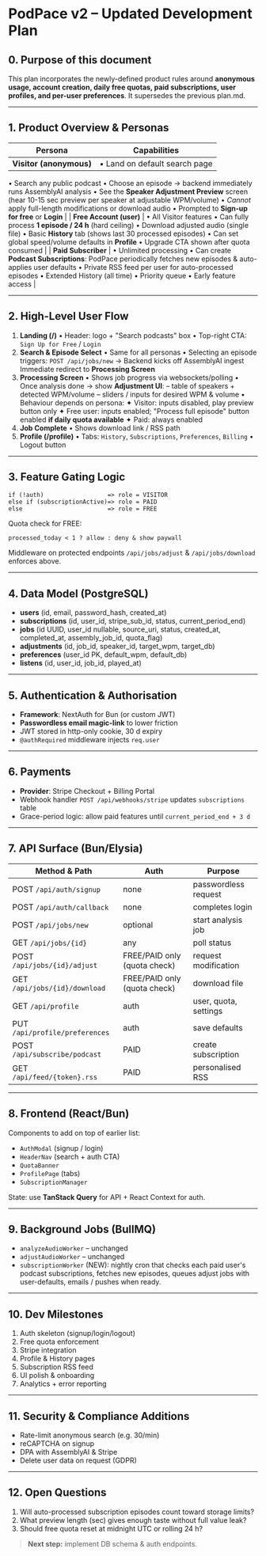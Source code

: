 # PodPace v2 – Updated Development Plan

## 0. Purpose of this document
This plan incorporates the newly-defined product rules around **anonymous usage, account creation, daily free quotas, paid subscriptions, user profiles, and per-user preferences**.  It supersedes the previous plan.md.

---

## 1. Product Overview & Personas
| Persona | Capabilities |
|---------|--------------|
| **Visitor (anonymous)** | • Land on default search page
• Search any public podcast
• Choose an episode → backend immediately runs AssemblyAI analysis
• See the **Speaker Adjustment Preview** screen (hear 10-15 sec preview per speaker at adjustable WPM/volume)
• *Cannot* apply full-length modifications or download audio
• Prompted to **Sign-up for free** or **Login** |
| **Free Account (user)** | • All Visitor features
• Can fully process **1 episode / 24 h** (hard ceiling)
• Download adjusted audio (single file)
• Basic **History** tab (shows last 30 processed episodes)
• Can set global speed/volume defaults in **Profile**
• Upgrade CTA shown after quota consumed |
| **Paid Subscriber** | • Unlimited processing
• Can create **Podcast Subscriptions**: PodPace periodically fetches new episodes & auto-applies user defaults
• Private RSS feed per user for auto-processed episodes
• Extended History (all time)
• Priority queue
• Early feature access |

---

## 2. High-Level User Flow
1. **Landing (/)**
   • Header: logo + "Search podcasts" box
   • Top-right CTA: `Sign Up for Free` / `Login`
2. **Search & Episode Select**
   • Same for all personas
   • Selecting an episode triggers:
     `POST /api/jobs/new` → Backend kicks off AssemblyAI ingest
     Immediate redirect to **Processing Screen**
3. **Processing Screen**
   • Shows job progress via websockets/polling
   • Once analysis done → show **Adjustment UI**:
     – table of speakers + detected WPM/volume
     – sliders / inputs for desired WPM & volume
   • Behaviour depends on persona:
     ✦ Visitor: inputs disabled, play preview button only
     ✦ Free user: inputs enabled; "Process full episode" button enabled **if daily quota available**
     ✦ Paid: always enabled
4. **Job Complete**
   • Shows download link / RSS path
5. **Profile (/profile)**
   • Tabs: `History`, `Subscriptions`, `Preferences`, `Billing`
   • Logout button

---

## 3. Feature Gating Logic
```
if (!auth)                  => role = VISITOR
else if (subscriptionActive)=> role = PAID
else                        => role = FREE
```
Quota check for FREE:
```
processed_today < 1 ? allow : deny & show paywall
```
Middleware on protected endpoints `/api/jobs/adjust` & `/api/jobs/download` enforces above.

---

## 4. Data Model (PostgreSQL)
- **users** (id, email, password_hash, created_at)
- **subscriptions** (id, user_id, stripe_sub_id, status, current_period_end)
- **jobs** (id UUID, user_id nullable, source_uri, status, created_at, completed_at, assembly_job_id, quota_flag)
- **adjustments** (id, job_id, speaker_id, target_wpm, target_db)
- **preferences** (user_id PK, default_wpm, default_db)
- **listens** (id, user_id, job_id, played_at)

---

## 5. Authentication & Authorisation
- **Framework**: NextAuth for Bun (or custom JWT)
- **Passwordless email magic-link** to lower friction
- JWT stored in http-only cookie, 30 d expiry
- `@authRequired` middleware injects `req.user`

---

## 6. Payments
- **Provider**: Stripe Checkout + Billing Portal
- Webhook handler `POST /api/webhooks/stripe` updates `subscriptions` table
- Grace-period logic: allow paid features until `current_period_end + 3 d`

---

## 7. API Surface (Bun/Elysia)
| Method & Path | Auth | Purpose |
|---------------|------|---------|
| POST `/api/auth/signup` | none | passwordless request |
| POST `/api/auth/callback` | none | completes login |
| POST `/api/jobs/new` | optional | start analysis job |
| GET  `/api/jobs/{id}` | any   | poll status |
| POST `/api/jobs/{id}/adjust` | FREE/PAID only (quota check) | request modification |
| GET  `/api/jobs/{id}/download` | FREE/PAID only (quota check) | download file |
| GET  `/api/profile` | auth | user, quota, settings |
| PUT  `/api/profile/preferences` | auth | save defaults |
| POST `/api/subscribe/podcast` | PAID | create subscription |
| GET  `/api/feed/{token}.rss` | PAID | personalised RSS |

---

## 8. Frontend (React/Bun)
Components to add on top of earlier list:
- `AuthModal` (signup / login)
- `HeaderNav` (search + auth CTA)
- `QuotaBanner`
- `ProfilePage` (tabs)
- `SubscriptionManager`

State: use **TanStack Query** for API + React Context for auth.

---

## 9. Background Jobs (BullMQ)
- `analyzeAudioWorker` – unchanged
- `adjustAudioWorker` – unchanged
- `subscriptionWorker` (NEW): nightly cron that checks each paid user's podcast subscriptions, fetches new episodes, queues adjust jobs with user-defaults, emails / pushes when ready.

---

## 10. Dev Milestones
1. Auth skeleton (signup/login/logout)
2. Free quota enforcement
3. Stripe integration
4. Profile & History pages
5. Subscription RSS feed
6. UI polish & onboarding
7. Analytics + error reporting

---

## 11. Security & Compliance Additions
- Rate-limit anonymous search (e.g. 30/min)
- reCAPTCHA on signup
- DPA with AssemblyAI & Stripe
- Delete user data on request (GDPR)

---

## 12. Open Questions
1. Will auto-processed subscription episodes count toward storage limits?
2. What preview length (sec) gives enough taste without full value leak?
3. Should free quota reset at midnight UTC or rolling 24 h?

> **Next step:** implement DB schema & auth endpoints.